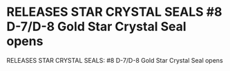 # RELEASES STAR CRYSTAL SEALS #8 D-7/D-8 Gold Star Crystal Seal opens

RELEASES STAR CRYSTAL SEALS: #8 D-7/D-8 Gold Star Crystal Seal opens